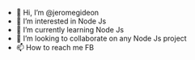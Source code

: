 - 👋 Hi, I’m @jeromegideon
- 👀 I’m interested in Node Js
- 🌱 I’m currently learning Node Js
- 💞️ I’m looking to collaborate on any Node Js project
- 📫 How to reach me FB

<!---
jeromegideon/jeromegideon is a ✨ special ✨ repository because its `README.md` (this file) appears on your GitHub profile.
You can click the Preview link to take a look at your changes.
--->
